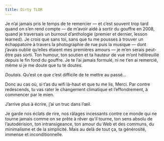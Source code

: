 ```yaml
---
title: Dirty TLDR
---
```


Je n’ai jamais pris le temps de te remercier — et c’est souvent trop tard quand on s’en rend compte — de m’avoir aidé à sortir du gouffre en 2008, quand je traversais un burnout d’anthologie (premier et dernier, lesson learned). Je crois que sans toi, sans que tu me pousses à trouver un échappatoire à travers la photographie de rue puis la musique — dont j’avais oublié qu’elles étaient mes premières amours — je m’en serais peut-être pas sorti. Ton humour, ton soutien et ta hauteur de vue m’ont hélitreuillé depuis le fin fond du gouffre. Je te l’ai jamais formulé, ni ne t’en ai remercié, même si je me doute que tu te doutes.

*Doutais.* Qu’est ce que c’est difficile de te mettre au passé…

Donc au cas où, si t’as du wifi là-haut et que tu me lis, Merci. Par contre redescends, tu vas rater le changement climatique et l’effondrement, à commencer par le mien.

J’arrive plus à écrire, j’ai un truc dans l’œil.

Je garde nos éclats de rire, nos râlages incessants contre ce monde qui ne tourne jamais comme on se prête à rêver qu’il tourne, ton sens absolu de l’autodérision, ton intransigeance, ton amour du Web et des communs, du minimalisme et de la simplicité. Mais au delà de tout ça, ta générosité, immense et inconditionnelle.
